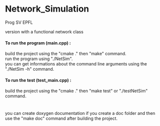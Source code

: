 # Network_Simulation
Prog SV EPFL

version with a functional network class

#### To run the program (main.cpp) :<br/>
build the project using the "cmake ." then "make" command.<br/>
run the program using "./NetSim".<br/>
you can get informations about the command line arguments using the "./NetSim -h" command.

#### To run the test (test_main.cpp) :<br/>
build the project using the "cmake ." then "make test" or "./testNetSim" command.
#
you can create doxygen documentation if you create a doc folder and then use the "make doc" command after building the project.

